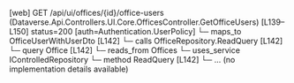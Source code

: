 [web] GET /api/ui/offices/{id}/office-users  (Dataverse.Api.Controllers.UI.Core.OfficesController.GetOfficeUsers)  [L139–L150] status=200 [auth=Authentication.UserPolicy]
  └─ maps_to OfficeUserWithUserDto [L142]
  └─ calls OfficeRepository.ReadQuery [L142]
  └─ query Office [L142]
    └─ reads_from Offices
  └─ uses_service IControlledRepository<Office>
    └─ method ReadQuery [L142]
      └─ ... (no implementation details available)

